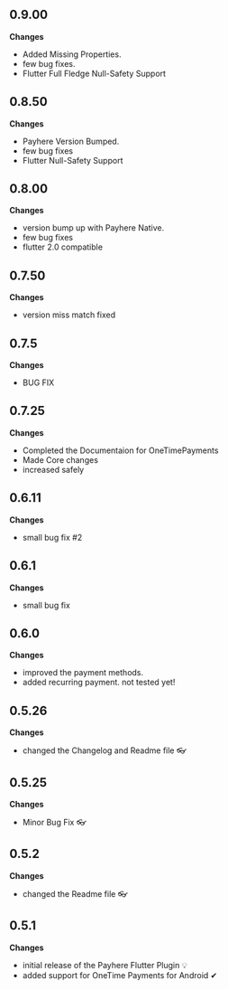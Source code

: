 ## 0.9.00
**Changes**
* Added Missing Properties.
* few bug fixes.
* Flutter Full Fledge Null-Safety Support

## 0.8.50
**Changes**
* Payhere Version Bumped.
* few bug fixes
* Flutter Null-Safety Support

## 0.8.00
**Changes**
* version bump up with Payhere Native.
* few bug fixes
* flutter 2.0 compatible

## 0.7.50
**Changes**
* version miss match fixed

## 0.7.5
**Changes**
* BUG FIX

## 0.7.25
**Changes**
* Completed the Documentaion for OneTimePayments
* Made Core changes
* increased safely

## 0.6.11
**Changes**
* small bug fix #2

## 0.6.1
**Changes**
* small bug fix

## 0.6.0
**Changes**
* improved the payment methods. 
* added recurring payment. not tested yet!

## 0.5.26
**Changes**
* changed the Changelog and Readme file 👓

## 0.5.25
**Changes**
* Minor Bug Fix 👓

## 0.5.2
**Changes**
* changed the Readme file 👓

## 0.5.1
**Changes**
* initial release of the Payhere Flutter Plugin 💡
* added support for OneTime Payments for Android ✔
